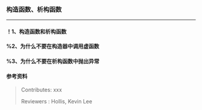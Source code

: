 ### 构造函数、析构函数

---

#### ！1、构造函数和析构函数


#### %2、为什么不要在构造器中调用虚函数


#### %3、为什么不要在析构函数中抛出异常


#### 参考资料


>Contributes: xxx
>
>Reviewers : Hollis, Kevin Lee
